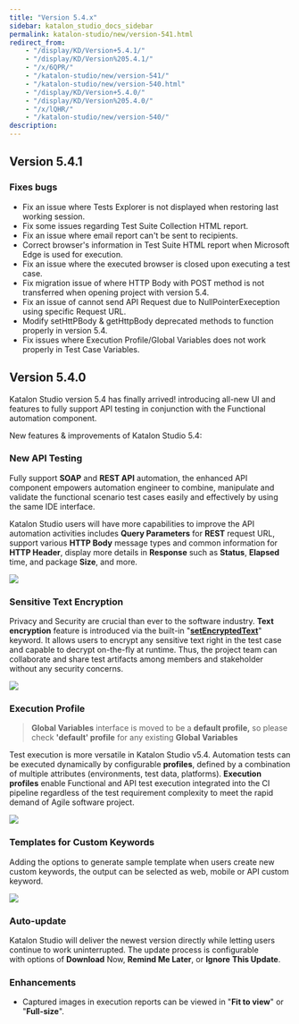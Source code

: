 ```yaml
---
title: "Version 5.4.x"
sidebar: katalon_studio_docs_sidebar
permalink: katalon-studio/new/version-541.html
redirect_from:
    - "/display/KD/Version+5.4.1/"
    - "/display/KD/Version%205.4.1/"
    - "/x/6QPR/"
    - "/katalon-studio/new/version-541/"
    - "/katalon-studio/new/version-540.html"
    - "/display/KD/Version+5.4.0/"
    - "/display/KD/Version%205.4.0/"
    - "/x/lQHR/"
    - "/katalon-studio/new/version-540/"
description:
---
```


## Version 5.4.1

### Fixes bugs

*   Fix an issue where Tests Explorer is not displayed when restoring last working session.
*   Fix some issues regarding Test Suite Collection HTML report.
*   Fix an issue where email report can't be sent to recipients.
*   Correct browser's information in Test Suite HTML report when Microsoft Edge is used for execution.
*   Fix an issue where the executed browser is closed upon executing a test case.
*   Fix migration issue of where HTTP Body with POST method is not transferred when opening project with version 5.4.
*   Fix an issue of cannot send API Request due to NullPointerExeception using specific Request URL.
*   Modify setHttPBody & getHttpBody deprecated methods to function properly in version 5.4.
*   Fix issues where Execution Profile/Global Variables does not work properly in Test Case Variables.

## Version 5.4.0

Katalon Studio version 5.4 has finally arrived! introducing all-new UI and features to fully support API testing in conjunction with the Functional automation component.

New features & improvements of Katalon Studio 5.4:

### New API Testing

Fully support **SOAP** and **REST API** automation, the enhanced API component empowers automation engineer to combine, manipulate and validate the functional scenario test cases easily and effectively by using the same IDE interface.

Katalon Studio users will have more capabilities to improve the API automation activities includes **Query Parameters** for **REST** request URL, support various **HTTP Body** message types and common information for **HTTP Header**, display more details in **Response** such as **Status**, **Elapsed** time, and package **Size**, and more.

![](https://github.com/katalon-studio/docs-images/raw/master/katalon-studio/new/version-540/image2018-4-9-173A13A52.png)

### Sensitive Text Encryption

Privacy and Security are crucial than ever to the software industry. **Text encryption** feature is introduced via the built-in "**[setEncryptedText](/x/6AHR)**" keyword. It allows users to encrypt any sensitive text right in the test case and capable to decrypt on-the-fly at runtime. Thus, the project team can collaborate and share test artifacts among members and stakeholder without any security concerns.

![](https://github.com/katalon-studio/docs-images/raw/master/katalon-studio/new/version-540/image2018-4-9-163A423A34.png)

### Execution Profile

> **Global Variables** interface is moved to be a **default profile,** so please check **'default' profile** for any existing **Global Variables** 

Test execution is more versatile in Katalon Studio v5.4. Automation tests can be executed dynamically by configurable **profiles**, defined by a combination of multiple attributes (environments, test data, platforms). **Execution profiles** enable Functional and API test execution integrated into the CI pipeline regardless of the test requirement complexity to meet the rapid demand of Agile software project.

![](https://github.com/katalon-studio/docs-images/raw/master/katalon-studio/new/version-540/image2018-4-9-163A433A45.png)

### Templates for Custom Keywords

Adding the options to generate sample template when users create new custom keywords, the output can be selected as web, mobile or API custom keyword.

![](https://github.com/katalon-studio/docs-images/raw/master/katalon-studio/new/version-540/image2018-4-9-173A153A40.png)

### Auto-update

Katalon Studio will deliver the newest version directly while letting users continue to work uninterrupted. The update process is configurable with options of **Download** Now, **Remind Me Later**, or **Ignore** **This Update**. 

### Enhancements

*   Captured images in execution reports can be viewed in "**Fit to view**" or "**Full-size**".